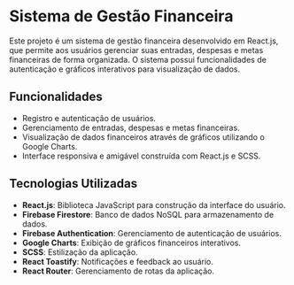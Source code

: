 # Sistema de Gestão Financeira

Este projeto é um sistema de gestão financeira desenvolvido em React.js, que permite aos usuários gerenciar suas entradas, despesas e metas financeiras de forma organizada. O sistema possui funcionalidades de autenticação e gráficos interativos para visualização de dados.

## Funcionalidades

- Registro e autenticação de usuários.
- Gerenciamento de entradas, despesas e metas financeiras.
- Visualização de dados financeiros através de gráficos utilizando o Google Charts.
- Interface responsiva e amigável construída com React.js e SCSS.

## Tecnologias Utilizadas

- **React.js**: Biblioteca JavaScript para construção da interface do usuário.
- **Firebase Firestore**: Banco de dados NoSQL para armazenamento de dados.
- **Firebase Authentication**: Gerenciamento de autenticação de usuários.
- **Google Charts**: Exibição de gráficos financeiros interativos.
- **SCSS**: Estilização da aplicação.
- **React Toastify**: Notificações e feedback ao usuário.
- **React Router**: Gerenciamento de rotas da aplicação.
